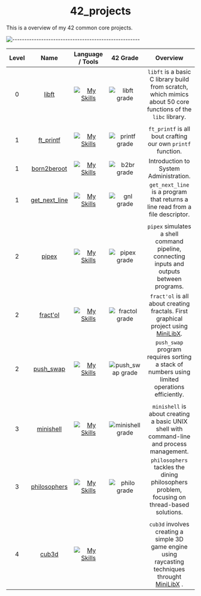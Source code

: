 <h1 align="center">42_projects</h1>

This is a overview of my 42 common core projects.

![-----------------------------------------------------](https://raw.githubusercontent.com/andreasbm/readme/master/assets/lines/rainbow.png)

| Level | Name | Language / Tools | 42 Grade | Overview |
|:--------:|:---------:|:----------:|:-------:|:-------------:|
| 0 | [libft](https://github.com/maitreverge/libft) | [![My Skills](https://skillicons.dev/icons?i=c)](https://skillicons.dev) | ![libft grade](https://img.shields.io/badge/:-125%25-success?style=flat-square&logo=42) | `libft` is a basic C library build from scratch, which mimics about 50 core functions of the `libc` library. |
||||||
| 1 | [ft_printf](https://github.com/maitreverge/ft_printf) | [![My Skills](https://skillicons.dev/icons?i=c)](https://skillicons.dev) | ![printf grade](https://img.shields.io/badge/:-125%25-success?style=flat-square&logo=42) | `ft_printf` is all bout crafting our own `printf` function. |
| 1 | [born2beroot](https://youtu.be/OQEdjt38ZJA?si=j-SVSa2KCUIL9Y8m) | [![My Skills](https://skillicons.dev/icons?i=bash,linux)](https://skillicons.dev) | ![b2br grade](https://img.shields.io/badge/:-125%25-success?style=flat-square&logo=42) | Introduction to System Administration. |
| 1 | [get_next_line](https://github.com/maitreverge/get_next_line)| [![My Skills](https://skillicons.dev/icons?i=c)](https://skillicons.dev) | ![gnl grade](https://img.shields.io/badge/:-125%25-success?style=flat-square&logo=42) | `get_next_line` is a program that returns a line read from a file descriptor.|
||||||
| 2 | [pipex](https://github.com/maitreverge/pipex) | [![My Skills](https://skillicons.dev/icons?i=c,linux)](https://skillicons.dev) | ![pipex grade](https://img.shields.io/badge/:-100%25-success?style=flat-square&logo=42) |  `pipex` simulates a shell command pipeline, connecting inputs and outputs between programs. |
| 2 | [fract'ol](https://github.com/maitreverge/fract-ol) | [![My Skills](https://skillicons.dev/icons?i=c)](https://skillicons.dev) | ![fractol grade](https://img.shields.io/badge/:-125%25-success?style=flat-square&logo=42) | `fract'ol` is all about creating fractals. First graphical project using [MiniLibX](https://github.com/42Paris/minilibx-linux). |
| 2 | [push_swap](https://github.com/maitreverge/push_swap) | [![My Skills](https://skillicons.dev/icons?i=c)](https://skillicons.dev) | ![push_swap grade](https://img.shields.io/badge/:-96%25-success?style=flat-square&logo=42) | `push_swap` program requires sorting a stack of numbers using limited operations efficiently. |
||||||
| 3 | [minishell](https://github.com/maitreverge/minishell) | [![My Skills](https://skillicons.dev/icons?i=c,bash,linux)](https://skillicons.dev) | ![minishell grade](https://img.shields.io/badge/:-100%25-success?style=flat-square&logo=42) | `minishell` is about creating a basic UNIX shell with command-line and process management. |
| 3 | [philosophers](https://github.com/maitreverge/philosophers) | [![My Skills](https://skillicons.dev/icons?i=c)](https://skillicons.dev) | ![philo grade](https://img.shields.io/badge/:-100%25-success?style=flat-square&logo=42) | `philosophers` tackles the dining philosophers problem, focusing on thread-based solutions.|
||||||
| 4 | [cub3d](https://github.com/maitreverge/cub3d) | [![My Skills](https://skillicons.dev/icons?i=c)](https://skillicons.dev) |  | `cub3d` involves creating a simple 3D game engine using raycasting techniques throught [MiniLibX](https://github.com/42Paris/minilibx-linux) .|
